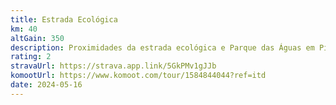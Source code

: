 ```yaml
---
title: Estrada Ecológica
km: 40
altGain: 350
description: Proximidades da estrada ecológica e Parque das Águas em Piraquara, estradão tipo 1 e asfalto.
rating: 2
stravaUrl: https://strava.app.link/5GkPMv1gJJb
komootUrl: https://www.komoot.com/tour/1584844044?ref=itd
date: 2024-05-16
---
```

